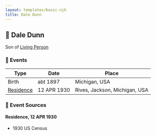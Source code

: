 ```yaml
---
layout: templates/basic.njk
title: Dale Dunn
---
```

## 🔵 Dale Dunn

Son of [Living Person](/people/1/14066328)

### 📆 Events

Type | Date | Place
------ | ------ | ------
Birth | abt 1897 | Michigan, USA
[Residence](#event-1) | 12 APR 1930 | Rives, Jackson, Michigan, USA

### 📰 Event Sources

#### <a id="event-1"></a> Residence, 12 APR 1930
* 1930 US Census